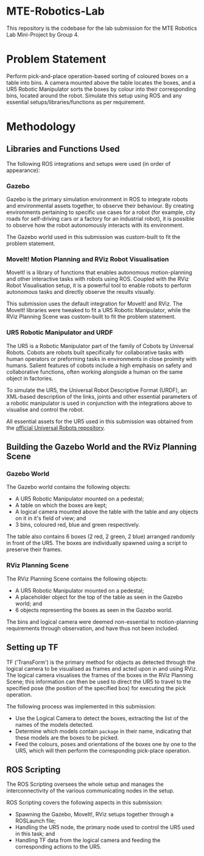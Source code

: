 # MTE-Robotics-Lab
This repository is the codebase for the lab submission for the MTE Robotics Lab Mini-Project by Group 4.

# Problem Statement
Perform pick-and-place operation-based sorting of coloured boxes on a table into bins. A camera mounted above the table locates the boxes, and a UR5 Robotic Manipulator sorts the boxes by colour into their corresponding bins, located around the robot. Simulate this setup using ROS and any essential setups/libraries/functions as per requirement.
# Methodology
## Libraries and Functions Used
The following ROS integrations and setups were used (in order of appearance):
### Gazebo
Gazebo is the primary simulation environment in ROS to integrate robots and environmental assets together, to observe their behaviour. By creating environments pertaining to specific use cases for a robot (for example, city roads for self-driving cars or a factory for an industrial robot), it is possible to observe how the robot autonomously interacts with its environment. 
  
The Gazebo world used in this submission was custom-built to fit the problem statement.
### MoveIt! Motion Planning and RViz Robot Visualisation
MoveIt! is a library of functions that enables autonomous motion-planning and other interactive tasks with robots using ROS. Coupled with the RViz Robot Visualisation setup, it is a powerful tool to enable robots to perform autonomous tasks and directly observe the results visually.

This submission uses the default integration for MoveIt! and RViz. The MoveIt! libraries were tweaked to fit a UR5 Robotic Manipulator, while the RViz Planning Scene was custom-built to fit the problem statement.
### UR5 Robotic Manipulator and URDF
The UR5 is a Robotic Manipulator part of the family of Cobots by Universal Robots. Cobots are robots built specifically for collaborative tasks with human operators or preforming tasks in environments in close proimity with humans. Salient features of cobots include a high emphasis on safety and collaborative functions, often working alongside a human on the same object in factories.

To simulate the UR5, the Universal Robot Descriptive Format (URDF), an XML-based description of the links, joints and other essential parameters of a robotic manipulator is used in conjunction with the integrations above to visualise and control the robot.

All essential assets for the UR5 used in this submission was obtained from the [official Universal Robots repository](https://github.com/ros-industrial/universal_robot).
## Building the Gazebo World and the RViz Planning Scene
### Gazebo World
The Gazebo world contains the following objects:
* A UR5 Robotic Manipulator mounted on a pedestal;
* A table on which the boxes are kept;
* A logical camera mounted above the table with the table and any objects on it in it's field of view; and
* 3 bins, coloured red, blue and green respectively.

The table also contains 6 boxes (2 red, 2 green, 2 blue) arranged randomly in front of the UR5. The boxes are individually spawned using a script to preserve their frames.
### RViz Planning Scene
The RViz Planning Scene contains the following objects:
* A UR5 Robotic Manipulator mounted on a pedestal;
* A placeholder object for the top of the table as seen in the Gazebo world; and
* 6 objects representing the boxes as seen in the Gazebo world.

The bins and logical camera were deemed non-essential to motion-planning requirements through observation, and have thus not been included.
## Setting up TF
TF ('TransForm') is the primary method for objects as detected through the logical camera to be visualised as frames and acted upon in and using RViz. The logical camera visualises the frames of the boxes in the RViz Planning Scene; this information can then be used to direct the UR5 to travel to the specified pose (the position of the specified box) for executing the pick operation.

The following process was implemented in this submission:
* Use the Logical Camera to detect the boxes, extracting the list of the names of the models detected.
* Determine which models contain `package` in their name, indicating that these models are the boxes to be picked.
* Feed the colours, poses and orientations of the boxes one by one to the UR5, which will then perform the corresponding pick-place operation.
## ROS Scripting
The ROS Scripting oversees the whole setup and manages the interconnectivity of the various communicating nodes in the setup. 

ROS Scripting covers the following aspects in this submission:
* Spawning the Gazebo, MoveIt!, RViz setups together through a ROSLaunch file;
* Handling the UR5 node, the primary node used to control the UR5 used in this task; and
* Handling TF data from the logical camera and feeding the corresponding actions to the UR5.

